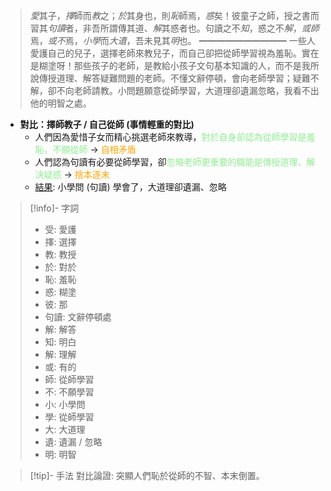 > *愛*其子，*擇*師而*教*之；*於*其身也，則*恥*師焉，*惑*矣！彼童子之師，授之書而習其*句讀*者，非吾所謂傳其道、*解*其惑者也。句讀之不*知*，惑之不*解*，*或師*焉，*或不*焉，*小學*而*大遺*，吾未見其*明*也。
> ━━━━━━━━━━
> 一些人愛護自己的兒子，選擇老師來教兒子，而自己卻把從師學習視為羞恥。實在是糊塗呀！那些孩子的老師，是教給小孩子文句基本知識的人，而不是我所說傳授道理、解答疑難問題的老師。不懂文辭停頓，會向老師學習；疑難不解，卻不向老師請教。小問題願意從師學習，大道理卻遺漏忽略，我看不出他的明智之處。

- **對比：擇師教子 / 自己從師 (事情輕重的對比)**
	- 人們因為愛惜子女而精心挑選老師來教導，<span style="color: lightgreen">對於自身卻認為從師學習是羞恥，不願從師</span> → <span style="color: orange">自相矛盾</span>
	- 人們認為句讀有必要從師學習，卻<span style="color: lightgreen">忽略老師更重要的職能是傳授道理、解決疑惑</span> → <span style="color: orange">捨本逐末</span>
	- <u>結果</u>: 小學問 (句讀) 學會了，大道理卻遺漏、忽略

> [!info]- 字詞
> - 受: 愛護
> - 擇: 選擇
> - 教: 教授
> - 於: 對於
> - 恥: 羞恥
> - 惑: 糊塗
> - 彼: 那
> - 句讀: 文辭停頓處
> - 解: 解答
> - 知: 明白
> - 解: 理解
> - 或: 有的
> - 師: 從師學習
> - 不: 不願學習
> - 小: 小學問
> - 學: 從師學習
> - 大: 大道理
> - 遺: 遺漏 / 忽略
> - 明: 明智

> [!tip]- 手法
> 對比論證: 突顯人們恥於從師的不智、本末倒置。
